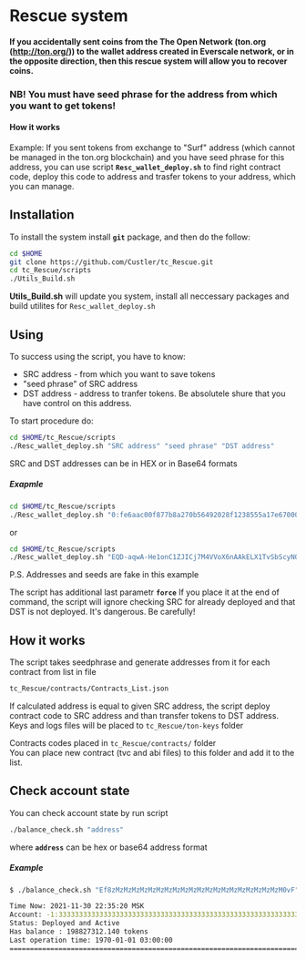 # Rescue system 

#### If you accidentally sent coins from the The Open Network (ton.org (http://ton.org/)) to the wallet address created in Everscale network, or in the opposite direction, then this rescue system will allow you to recover coins.

### NB! You must have seed phrase for the address from which you want to get tokens!  

#### How it works  

Example: If you sent tokens from exchange to "Surf" address (which cannot be managed in the ton.org blockchain) and you have seed phrase for this address, you can use script **`Resc_wallet_deploy.sh`** to find right contract code, deploy this code to address and trasfer tokens to your address, which you can manage.

## Installation
To install the system install **`git`** package, and then do the follow:
```bash
cd $HOME
git clone https://github.com/Custler/tc_Rescue.git
cd tc_Rescue/scripts
./Utils_Build.sh
```

**Utils_Build.sh** will update you system, install all neccessary packages and build utilites for `Resc_wallet_deploy.sh`

## Using
To success using the script, you have to know:
 - SRC address - from which you want to save tokens
 - "seed phrase" of SRC address
 - DST address - address to tranfer tokens. Be absolutele shure that you have control on this address.

To start procedure do:

```bash
cd $HOME/tc_Rescue/scripts
./Resc_wallet_deploy.sh "SRC address" "seed phrase" "DST address"  
```
SRC and DST addresses can be in HEX or in Base64 formats

##### Exapmle

```bash
cd $HOME/tc_Rescue/scripts
./Resc_wallet_deploy.sh "0:fe6aac00f877b8a270b56492028f1238555a17e670009042d7d53bd26d273234" "hurt  envelope inflict trip truth latin prosper coffee spy chair legend finger" "0:905D4D712F0EF0EAE11CAF89678D2F2CE1A533E080E8D33A1BC6CA4F750846E9"  
```
or 
```bash
cd $HOME/tc_Rescue/scripts
./Resc_wallet_deploy.sh "EQD-aqwA-He1onC1ZJICj7M4VVoX6nAAkELX1TvSbScyNOzZ" "hurt envelope inflict trip truth latin prosper coffee spy chair legend finger" "EQCQXU1xLw9w6uEcr4pK_S1s4aUz4IDo0zobxspPdQhG3eYZ"  
```
P.S. Addresses and seeds are fake in this example

The script has additional last parametr **`force`** If you place it at the end of command, the script will ignore checking SRC for already deployed and that DST is not deployed. It's dangerous. Be carefully!


## How it works

The script takes seedphrase and generate addresses from it for each contract from list in file  
```bash
tc_Rescue/contracts/Contracts_List.json  
```
If calculated address is equal to given SRC address, the script deploy contract code to SRC address and than transfer tokens to DST address.
Keys and logs files will be placed to `tc_Rescue/ton-keys` folder

Contracts codes placed in `tc_Rescue/contracts/` folder  
You can place new contract (tvc and abi files) to this folder and add it to the list. 

## Check account state

You can check account state by run script

```bash
./balance_check.sh "address"
```

where **`address`** can be hex or base64 address format

##### Example

```bash
$ ./balance_check.sh "Ef8zMzMzMzMzMzMzMzMzMzMzMzMzMzMzMzMzMzMzMzMzM0vF"

Time Now: 2021-11-30 22:35:20 MSK
Account: -1:3333333333333333333333333333333333333333333333333333333333333333
Status: Deployed and Active
Has balance : 198827312.140 tokens
Last operation time: 1970-01-01 03:00:00
==================================================================================================
```
